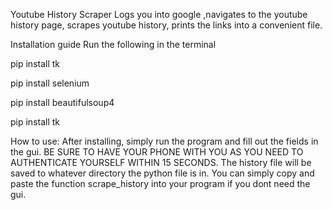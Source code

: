 Youtube History Scraper
Logs you into google ,navigates to the youtube history page, scrapes youtube history, prints the links into a convenient file.

Installation guide
Run the following in the terminal


pip install tk


pip install selenium


pip install beautifulsoup4


pip install tk


How to use:
After installing, simply run the program and fill out the fields in the gui. 
BE SURE TO HAVE YOUR PHONE WITH YOU AS YOU NEED TO AUTHENTICATE YOURSELF WITHIN 15 SECONDS.
The history file will be saved to whatever directory the python file is in.
You can simply copy and paste the function scrape_history into your program if you dont need the gui. 

